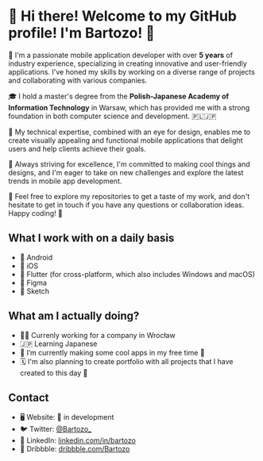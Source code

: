 # 👋 Hi there! Welcome to my GitHub profile! I'm **Bartozo**! 🚀

📱 I'm a passionate mobile application developer with over **5 years** of industry experience, specializing in creating innovative and user-friendly applications. I've honed my skills by working on a diverse range of projects and collaborating with various companies.

🎓 I hold a master's degree from the **Polish-Japanese Academy of Information Technology** in Warsaw, which has provided me with a strong foundation in both computer science and development. 🇵🇱🇯🇵

🔧 My technical expertise, combined with an eye for design, enables me to create visually appealing and functional mobile applications that delight users and help clients achieve their goals.

🌟 Always striving for excellence, I'm committed to making cool things and designs, and I'm eager to take on new challenges and explore the latest trends in mobile app development.

🔗 Feel free to explore my repositories to get a taste of my work, and don't hesitate to get in touch if you have any questions or collaboration ideas. Happy coding! 🎉


## What I work with on a daily basis
- 💚 Android 
- 🤍 iOS 
- 💙 Flutter (for cross-platform, which also includes Windows and macOS)
- 🎨 Figma
- 💎 Sketch

## What am I actually doing?
- 👨‍💻 Currenly working for a company in Wrocław
- 🇯🇵 Learning Japanese 
- 🌱 I’m currently making some cool apps in my free time 🙂
- 🗓 I'm also planning to create portfolio with all projects that I have created to this day 🥳

## Contact 
- 🖥 Website: 🚧 in development
- 🐦 Twitter: [@Bartozo_](https://twitter.com/Bartozo_)
- 🔵 LinkedIn: [linkedin.com/in/bartozo](https://www.linkedin.com/in/bartozo/)
- 🎨 Dribbble: [dribbble.com/Bartozo](https://dribbble.com/Bartozo)
